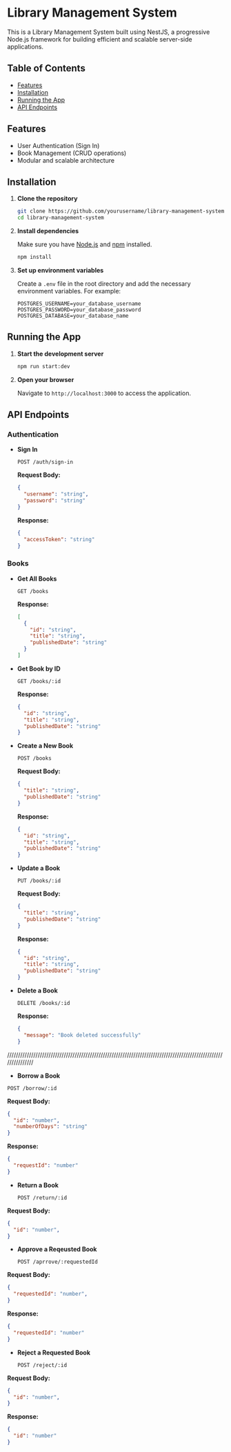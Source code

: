 # Library Management System

This is a Library Management System built using NestJS, a progressive Node.js framework for building efficient and scalable server-side applications.

## Table of Contents

- [Features](#features)
- [Installation](#installation)
- [Running the App](#running-the-app)
- [API Endpoints](#api-endpoints)

## Features

- User Authentication (Sign In)
- Book Management (CRUD operations)
- Modular and scalable architecture

## Installation

1. **Clone the repository**

   ```bash
   git clone https://github.com/yourusername/library-management-system.git
   cd library-management-system
   ```

2. **Install dependencies**

   Make sure you have [Node.js](https://nodejs.org/) and [npm](https://www.npmjs.com/) installed.

   ```bash
   npm install
   ```

3. **Set up environment variables**

   Create a `.env` file in the root directory and add the necessary environment variables. For example:

   ```plaintext
   POSTGRES_USERNAME=your_database_username
   POSTGRES_PASSWORD=your_database_password
   POSTGRES_DATABASE=your_database_name
   ```

## Running the App

1. **Start the development server**

   ```bash
   npm run start:dev
   ```

2. **Open your browser**

   Navigate to `http://localhost:3000` to access the application.

## API Endpoints

### Authentication

- **Sign In**

  ```http
  POST /auth/sign-in
  ```

  **Request Body:**

  ```json
  {
    "username": "string",
    "password": "string"
  }
  ```

  **Response:**

  ```json
  {
    "accessToken": "string"
  }
  ```

### Books

- **Get All Books**

  ```http
  GET /books
  ```

  **Response:**

  ```json
  [
    {
      "id": "string",
      "title": "string",
      "publishedDate": "string"
    }
  ]
  ```

- **Get Book by ID**

  ```http
  GET /books/:id
  ```

  **Response:**

  ```json
  {
    "id": "string",
    "title": "string",
    "publishedDate": "string"
  }
  ```

- **Create a New Book**

  ```http
  POST /books
  ```

  **Request Body:**

  ```json
  {
    "title": "string",
    "publishedDate": "string"
  }
  ```

  **Response:**

  ```json
  {
    "id": "string",
    "title": "string",
    "publishedDate": "string"
  }
  ```

- **Update a Book**

  ```http
  PUT /books/:id
  ```

  **Request Body:**

  ```json
  {
    "title": "string",
    "publishedDate": "string"
  }
  ```

  **Response:**

  ```json
  {
    "id": "string",
    "title": "string",
    "publishedDate": "string"
  }
  ```

- **Delete a Book**

  ```http
  DELETE /books/:id
  ```

  **Response:**

  ```json
  {
    "message": "Book deleted successfully"
  }
  ```
///////////////////////////////////////////////////////////////////////////////////////////////////////////////
  - **Borrow a Book**

  ```http
  POST /borrow/:id
  ```

 **Request Body:**

  ```json
  {
    "id": "number",
    "numberOfDays": "string"
  }
  ```

  **Response:**

  ```json
  {
    "requestId": "number"
  }
  ```

- **Return a Book**

  ```http
  POST /return/:id
  ```

**Request Body:**

  ```json
  {
    "id": "number",
  }
  ```
  
- **Approve a Reqeusted Book**

  ```http
  POST /aprrove/:requestedId
  ```

**Request Body:**

  ```json
  {
    "requestedId": "number",
  }
  ```

  **Response:**

  ```json
  {
    "requestedId": "number"
  }
  ```
  
- **Reject a Requested Book**

  ```http
  POST /reject/:id
  ```

**Request Body:**

  ```json
  {
    "id": "number",
  }
  ```

  **Response:**

  ```json
  {
    "id": "number"
  }
  ```
  
